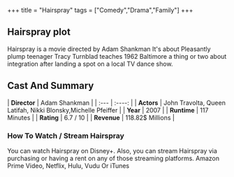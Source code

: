 +++
title = "Hairspray"
tags = ["Comedy","Drama","Family"]
+++
## Hairspray plot
Hairspray is a movie directed by Adam Shankman It's about Pleasantly plump teenager Tracy Turnblad teaches 1962 Baltimore a thing or two about integration after landing a spot on a local TV dance show.
## Cast And Summary
| **Director**      | Adam Shankman |
    | :---        |    :----:   |
    |  **Actors** | John Travolta, Queen Latifah, Nikki Blonsky,Michelle Pfeiffer |
    | **Year**   | 2007    |
    |  **Runtime** | 117 Minutes |
    |  **Rating** | 6.7 / 10 | 
    |  **Revenue** | 118.82$ Millions |
### How To Watch / Stream Hairspray
You can watch Hairspray on Disney+.
Also, you can stream Hairspray via purchasing or having a rent on any of those streaming platforms.
Amazon Prime Video, Netflix, Hulu, Vudu Or iTunes